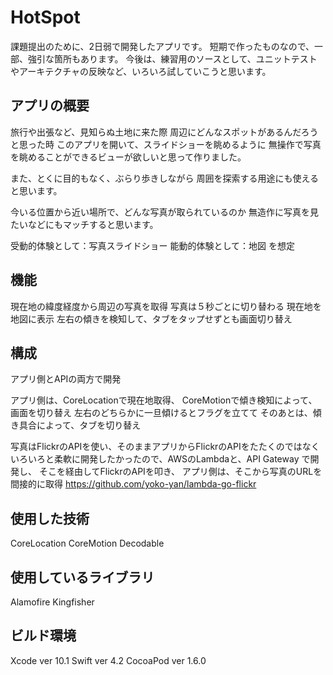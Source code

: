 # HotSpot
課題提出のために、2日弱で開発したアプリです。
短期で作ったものなので、一部、強引な箇所もあります。
今後は、練習用のソースとして、ユニットテストやアーキテクチャの反映など、いろいろ試していこうと思います。

## アプリの概要

旅行や出張など、見知らぬ土地に来た際
周辺にどんなスポットがあるんだろうと思った時
このアプリを開いて、スライドショーを眺めるように
無操作で写真を眺めることができるビューが欲しいと思って作りました。

また、とくに目的もなく、ぶらり歩きしながら
周囲を探索する用途にも使えると思います。

今いる位置から近い場所で、どんな写真が取られているのか
無造作に写真を見たいなどにもマッチすると思います。

受動的体験として：写真スライドショー
能動的体験として：地図
を想定

## 機能
現在地の緯度経度から周辺の写真を取得
写真は５秒ごとに切り替わる
現在地を地図に表示
左右の傾きを検知して、タブをタップせずとも画面切り替え

## 構成
アプリ側とAPIの両方で開発

アプリ側は、CoreLocationで現在地取得、
CoreMotionで傾き検知によって、画面を切り替え
左右のどちらかに一旦傾けるとフラグを立てて
そのあとは、傾き具合によって、タブを切り替え

写真はFlickrのAPIを使い、そのままアプリからFlickrのAPIをたたくのではなく
いろいろと柔軟に開発したかったので、AWSのLambdaと、API Gateway で開発し、
そこを経由してFlickrのAPIを叩き、
アプリ側は、そこから写真のURLを間接的に取得
https://github.com/yoko-yan/lambda-go-flickr

## 使用した技術
CoreLocation
CoreMotion
Decodable

## 使用しているライブラリ
Alamofire
Kingfisher


## ビルド環境
Xcode ver 10.1
Swift ver 4.2
CocoaPod ver 1.6.0